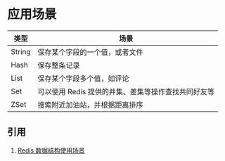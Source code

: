 # 应用场景

| 类型 | 场景 |
| --- | --- |
| String | 保存某个字段的一个值，或者文件 |
| Hash | 保存整条记录 |
| List | 保存某个字段多个值，如评论 |
| Set | 可以使用 Redis 提供的并集、差集等操作查找共同好友等 |
| ZSet | 搜索附近加油站，并根据距离排序 |

## 引用

1. [Redis 数据结构使用场景](https://cloud.tencent.com/developer/article/1114563)